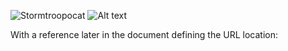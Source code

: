 ![Stormtroopocat](https://octodex.github.com/images/stormtroopocat.jpg "The Stormtroopocat")
![Alt text][id]

With a reference later in the document defining the URL location:

[id]: https://octodex.github.com/images/dojocat.jpg  "The Dojocat"
